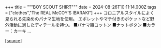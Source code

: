 +++
title = """BOY SCOUT SHIRT"""
date = 2024-08-26T10:11:14.000Z
tags = ["clothes","The REAL McCOY'S IBARAKI"]
+++
コロニアルスタイルによく見られる先染めのパナマ生地を使用。 エポレットやマチ付きのポケットなど野外活動に適したディテールを持つ。 ■パナマ織コットン ■ナットボタン ■カラー：カーキ ...

[[source]](https://the-realmccoys.ocnk.net/product/593)
